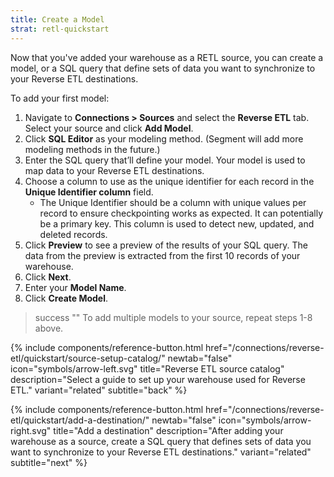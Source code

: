 ```yaml
---
title: Create a Model
strat: retl-quickstart
---
```


Now that you've added your warehouse as a RETL source, you can create a model, or a SQL query that define sets of data you want to synchronize to your Reverse ETL destinations. 

To add your first model:
1. Navigate to **Connections > Sources** and select the **Reverse ETL** tab. Select your source and click **Add Model**.
2. Click **SQL Editor** as your modeling method. (Segment will add more modeling methods in the future.)
3. Enter the SQL query that’ll define your model. Your model is used to map data to your Reverse ETL destinations.
4. Choose a column to use as the unique identifier for each record in the **Unique Identifier column** field.
    * The Unique Identifier should be a column with unique values per record to ensure checkpointing works as expected. It can potentially be a primary key. This column is used to detect new, updated, and deleted records.
5. Click **Preview** to see a preview of the results of your SQL query. The data from the preview is extracted from the first 10 records of your warehouse.
6. Click **Next**.
7. Enter your **Model Name**.
8. Click **Create Model**.

> success ""
> To add multiple models to your source, repeat steps 1-8 above.

<div class="double">
  {% include components/reference-button.html href="/connections/reverse-etl/quickstart/source-setup-catalog/" newtab="false" icon="symbols/arrow-left.svg" title="Reverse ETL source catalog" description="Select a guide to set up your warehouse used for Reverse ETL." variant="related" subtitle="back" %}

  {% include components/reference-button.html href="/connections/reverse-etl/quickstart/add-a-destination/" newtab="false" icon="symbols/arrow-right.svg" title="Add a destination" description="After adding your warehouse as a source, create a SQL query that defines sets of data you want to synchronize to your Reverse ETL destinations." variant="related" subtitle="next" %}
</div>